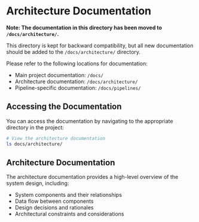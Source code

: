 # Architecture Documentation

**Note: The documentation in this directory has been moved to `/docs/architecture/`.**

This directory is kept for backward compatibility, but all new documentation should be added to the `/docs/architecture/` directory.

Please refer to the following locations for documentation:

- Main project documentation: `/docs/`
- Architecture documentation: `/docs/architecture/`
- Pipeline-specific documentation: `/docs/pipelines/`

## Accessing the Documentation

You can access the documentation by navigating to the appropriate directory in the project:

```bash
# View the architecture documentation
ls docs/architecture/
```

## Architecture Documentation

The architecture documentation provides a high-level overview of the system design, including:

- System components and their relationships
- Data flow between components
- Design decisions and rationales
- Architectural constraints and considerations